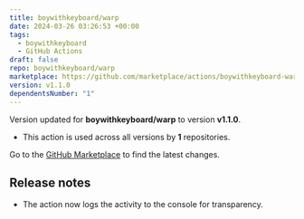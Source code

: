 ```yaml
---
title: boywithkeyboard/warp
date: 2024-03-26 03:26:53 +00:00
tags:
  - boywithkeyboard
  - GitHub Actions
draft: false
repo: boywithkeyboard/warp
marketplace: https://github.com/marketplace/actions/boywithkeyboard-warp
version: v1.1.0
dependentsNumber: "1"
---
```



Version updated for **boywithkeyboard/warp** to version **v1.1.0**.
- This action is used across all versions by **1** repositories.

Go to the [GitHub Marketplace](https://github.com/marketplace/actions/boywithkeyboard-warp) to find the latest changes.

## Release notes

- The action now logs the activity to the console for transparency.

